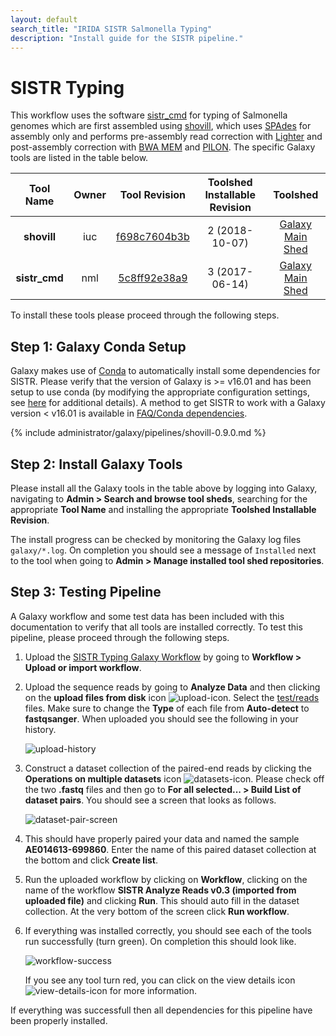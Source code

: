 ```yaml
---
layout: default
search_title: "IRIDA SISTR Salmonella Typing"
description: "Install guide for the SISTR pipeline."
---
```


SISTR Typing
============

This workflow uses the software [sistr_cmd][] for typing of Salmonella genomes which are first assembled using [shovill], which uses [SPAdes] for assembly only and performs pre-assembly read correction with [Lighter] and post-assembly correction with [BWA MEM] and [PILON].  The specific Galaxy tools are listed in the table below.

| Tool Name                 | Owner    | Tool Revision   | Toolshed Installable Revision | Toolshed             |
|:-------------------------:|:--------:|:---------------:|:-----------------------------:|:--------------------:|
| **shovill**               | iuc      | [f698c7604b3b]  | 2 (2018-10-07)                | [Galaxy Main Shed][] |
| **sistr_cmd**             | nml      | [5c8ff92e38a9]  | 3 (2017-06-14)                | [Galaxy Main Shed][] |

To install these tools please proceed through the following steps.

## Step 1: Galaxy Conda Setup

Galaxy makes use of [Conda][conda] to automatically install some dependencies for SISTR.  Please verify that the version of Galaxy is >= v16.01 and has been setup to use conda (by modifying the appropriate configuration settings, see [here][galaxy-config] for additional details).  A method to get SISTR to work with a Galaxy version < v16.01 is available in [FAQ/Conda dependencies][].

{% include administrator/galaxy/pipelines/shovill-0.9.0.md %}

## Step 2: Install Galaxy Tools

Please install all the Galaxy tools in the table above by logging into Galaxy, navigating to **Admin > Search and browse tool sheds**, searching for the appropriate **Tool Name** and installing the appropriate **Toolshed Installable Revision**.

The install progress can be checked by monitoring the Galaxy log files `galaxy/*.log`.  On completion you should see a message of `Installed` next to the tool when going to **Admin > Manage installed tool shed repositories**.

## Step 3: Testing Pipeline

A Galaxy workflow and some test data has been included with this documentation to verify that all tools are installed correctly.  To test this pipeline, please proceed through the following steps.

1. Upload the [SISTR Typing Galaxy Workflow][] by going to **Workflow > Upload or import workflow**.
2. Upload the sequence reads by going to **Analyze Data** and then clicking on the **upload files from disk** icon ![upload-icon][].  Select the [test/reads][] files.  Make sure to change the **Type** of each file from **Auto-detect** to **fastqsanger**.  When uploaded you should see the following in your history.

    ![upload-history][]

3. Construct a dataset collection of the paired-end reads by clicking the **Operations on multiple datasets** icon ![datasets-icon][].  Please check off the two **.fastq** files and then go to **For all selected... > Build List of dataset pairs**.  You should see a screen that looks as follows.

    ![dataset-pair-screen][]

4. This should have properly paired your data and named the sample **AE014613-699860**.  Enter the name of this paired dataset collection at the bottom and click **Create list**.
5. Run the uploaded workflow by clicking on **Workflow**, clicking on the name of the workflow **SISTR Analyze Reads v0.3 (imported from uploaded file)** and clicking **Run**.  This should auto fill in the dataset collection.  At the very bottom of the screen click **Run workflow**.
6. If everything was installed correctly, you should see each of the tools run successfully (turn green).  On completion this should look like.

    ![workflow-success]

    If you see any tool turn red, you can click on the view details icon ![view-details-icon][] for more information.

If everything was successfull then all dependencies for this pipeline have been properly installed.


[f698c7604b3b]: https://toolshed.g2.bx.psu.edu/view/iuc/shovill/f698c7604b3b
[5c8ff92e38a9]: https://toolshed.g2.bx.psu.edu/view/nml/sistr_cmd/5c8ff92e38a9
[SLURM]: https://slurm.schedmd.com
[PILON]: https://www.ncbi.nlm.nih.gov/pmc/articles/PMC4237348/
[BWA MEM]: https://github.com/lh3/bwa
[Lighter]: https://genomebiology.biomedcentral.com/articles/10.1186/s13059-014-0509-9
[SPAdes]: http://bioinf.spbau.ru/spades
[shovill]: https://github.com/tseemann/shovill/
[galaxy-config]: ../../setup#step-4-modify-configuration-file
[Galaxy Main Shed]: http://toolshed.g2.bx.psu.edu/
[SISTR Typing Galaxy Workflow]: ../test/sistr/sistr.ga
[upload-icon]: ../test/snvphyl/images/upload-icon.jpg
[test/reads]: ../test/sistr/reads
[upload-history]: ../test/sistr/images/upload-history.png
[datasets-icon]: ../test/snvphyl/images/datasets-icon.jpg
[dataset-pair-screen]: ../test/sistr/images/dataset-pair-screen.png
[workflow-success]: ../test/sistr/images/workflow-success.png
[view-details-icon]: ../test/snvphyl/images/view-details-icon.jpg
[conda]: https://conda.io/docs/intro.html
[bioconda]: https://bioconda.github.io/
[sistr_cmd]: https://github.com/peterk87/sistr_cmd
[FAQ/Conda dependencies]: ../../../faq#installing-conda-dependencies-in-galaxy-versions--v1601
[conda environment]: https://conda.io/docs/user-guide/tasks/manage-environments.html#saving-environment-variables
[GALAXY_MEMORY_MB]: https://planemo.readthedocs.io/en/latest/writing_advanced.html#developing-for-clusters-galaxy-slots-galaxy-memory-mb-and-galaxy-memory-mb-per-slot
